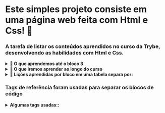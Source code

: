 # Este simples projeto consiste em uma página web feita com Html e Css! :rocket:


### A tarefa de listar os conteúdos aprendidos no curso da Trybe, desenvolvendo as habilidades com Html e Css. 

<details>
  <summary>
    <b>📌 O que aprendemos até o bloco 3</b>
  </summary>

  - **1** - Ubuntu
  - **2** - Comandos no terminal
  - **3** - Unix e Bash
  - **etc...**
</details>

<details>
  <summary>
    <b>📌 O que iremos aprender ao longo do curso</b>
  </summary>

  - **.** - Responsividade
  - **.** - Javascript
  - **.** - Array e loop For
  - **etc...**
</details>

<details>
  <summary>
    <b>📌 Lições aprendidas por bloco em uma tabela separa por:</b>
  </summary>

  - **.** - trilha
  - **.** - bloco
  - **.** - matéria
  - **.** - projeto
</details>


### Tags de referência foram usadas para separar os blocos de código
<details>
  <summary>
    <b>Algumas tags usadas::</b>
  </summary>

  - **.** - head
  - **.** - main
  - **.** - section
  - **.** - footer
  _ **e mais etc...**
</details>
